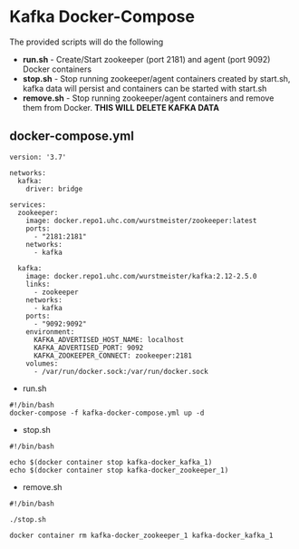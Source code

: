 # Kafka Docker-Compose
The provided scripts will do the following
* **run.sh** - Create/Start zookeeper (port 2181) and agent (port 9092) Docker containers
* **stop.sh** - Stop running zookeeper/agent containers created by start.sh, kafka data will persist and containers can be started with start.sh
* **remove.sh** - Stop running zookeeper/agent containers and remove them from Docker. **THIS WILL DELETE KAFKA DATA**


## docker-compose.yml
```
version: '3.7'

networks:
  kafka:
    driver: bridge

services:
  zookeeper:
    image: docker.repo1.uhc.com/wurstmeister/zookeeper:latest
    ports:
      - "2181:2181"
    networks:
      - kafka

  kafka:
    image: docker.repo1.uhc.com/wurstmeister/kafka:2.12-2.5.0
    links:
      - zookeeper
    networks:
      - kafka
    ports:
      - "9092:9092"
    environment:
      KAFKA_ADVERTISED_HOST_NAME: localhost
      KAFKA_ADVERTISED_PORT: 9092
      KAFKA_ZOOKEEPER_CONNECT: zookeeper:2181
    volumes:
      - /var/run/docker.sock:/var/run/docker.sock
```

- run.sh
```
#!/bin/bash
docker-compose -f kafka-docker-compose.yml up -d
```

- stop.sh
```
#!/bin/bash

echo $(docker container stop kafka-docker_kafka_1)
echo $(docker container stop kafka-docker_zookeeper_1)
```

- remove.sh
```
#!/bin/bash

./stop.sh

docker container rm kafka-docker_zookeeper_1 kafka-docker_kafka_1
```
